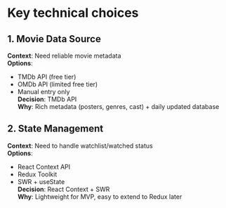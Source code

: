 # Key technical choices

## 1. Movie Data Source
**Context**: Need reliable movie metadata  
**Options**:  
- TMDb API (free tier)  
- OMDb API (limited free tier)  
- Manual entry only  
**Decision**: TMDb API  
**Why**: Rich metadata (posters, genres, cast) + daily updated database  

## 2. State Management
**Context**: Need to handle watchlist/watched status  
**Options**:  
- React Context API  
- Redux Toolkit  
- SWR + useState  
**Decision**: React Context + SWR  
**Why**: Lightweight for MVP, easy to extend to Redux later  
